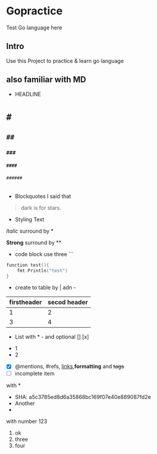 # Gopractice
Test Go language here

## Intro
Use this Project to practice & learn go language

## also familiar with MD 

* HEADLINE 
# ```#```
## ```##```
### ```###```
#### ```####```
###### ```######```


* Blockquotes
I said that
> dark is for stars.

* Styling Text

*Italic* surround by \*

**Strong** surround by \*\*


* code block use three \`\`\`
```go
function test(){
	fmt.Println("test")
}
```

* create to table by \| adn \-

firstheader|secod header
-----------|------------
1|2
3|4

* List with \* \- and optional \[\] \[x\] 
- 1
- 2
- [x] @mentions, #refs, [links](),**formatting** and <del>tags</del>
- [ ] incomplete item

with \*
* SHA: a5c3785ed8d6a35868bc169f07e40e889087fd2e
* Another
*

with number 123

1. ok
2. three
3. four




